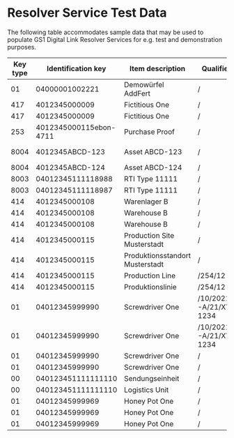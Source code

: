 # Resolver Service Test Data

The following table accommodates sample data that may be used to populate GS1 Digital Link Resolver Services for e.g. test and demonstration purposes.

|Key type|Identification key|Item description|Qualifier path|Link type|Language|Mime type|Link title|Target URL|
|--------|------------------|----------------|--------------|--------|-------|---------|----------|----------|
|01|04000001002221|Demowürfel AddFert|/|gs1:pip|de|text/html|GTIN Manager Produktseite|https://www.gtin-manager.de/produkte/gln-4000001000005-gs1-germany-gmbh/gtin-4000001002221-demow%C3%BCrfel-addfert|
|417|4012345000009|Fictitious One|/| |de|text/html| |https://ralphtro.github.io/fictitiousOne/parties/4012345000009/de/company.html|
|417|4012345000009|Fictitious One|/| |en|text/html| |https://ralphtro.github.io/fictitiousOne/parties/4012345000009/en/company.html|
|253|4012345000115ebon-4711|Purchase Proof|/| |en|text/html| |https://ralphtro.github.io/fictitiousOne/documents/4012345000115ebon-4711/en/ebon.html|
|8004|4012345ABCD-123|Asset ABCD-123|/| |en|text/html |https://ralphtro.github.io/fictitiousOne/assets/4012345ABCD-123/en/traceability.html|
|8004|4012345ABCD-124|Asset ABCD-124|/| |en|text/html| |https://ralphtro.github.io/fictitiousOne/assets/4012345ABCD-124/en/traceability.html|
|8003|04012345111118988|RTI Type 11111|/| |en|text/html| |https://ralphtro.github.io/fictitiousOne/assets/04012345111118988/en/pip.html|
|8003|04012345111118987|RTI Type 11111|/| |en|text/html| |https://ralphtro.github.io/fictitiousOne/assets/04012345111118987/en/pip.html|
|414|4012345000108|Warenlager B|/| |de|text/html| |https://ralphtro.github.io/fictitiousOne/locations/4012345000108/de/locationInfo.html|
|414|4012345000108|Warehouse B|/| |en|text/html| |https://ralphtro.github.io/fictitiousOne/locations/4012345000108/en/locationInfo.html|
|414|4012345000108|Warehouse B|/| |en|application/ld+json| |https://github.com/RalphTro/fictitiousOne/blob/main/locations/4012345000108/openingHours.jsonld|
|414|4012345000115|Production Site Musterstadt|/| |en|text/html|Site Info|https://ralphtro.github.io/fictitiousOne/locations/4012345000115/en/locationInfo.html|
|414|4012345000115|Produktionsstandort Musterstadt|/| |de|text/html|Info Standort|https://ralphtro.github.io/fictitiousOne/locations/4012345000115/de/locationInfo.html|
|414|4012345000115|Production Line|/254/12| |en|text/html|Sub Site Info|https://ralphtro.github.io/fictitiousOne/locations/4012345000115/12/en/productionLine.html|
|414|4012345000115|Produktionslinie|/254/12| |de|text/html|Info Sub-Lokation|https://ralphtro.github.io/fictitiousOne/locations/4012345000115/12/de/productionLine.html|
|01|04012345999990|Screwdriver One|/10/20210401-A/21/XYZ-1234| |de|text/html| |https://ralphtro.github.io/fictitiousOne/products/04012345999990/20210401-A/XYZ-1234/de/pip.html|
|01|04012345999990|Screwdriver One|/10/20210401-A/21/XYZ-1234| |en|text/html| |https://ralphtro.github.io/fictitiousOne/products/04012345999990/20210401-A/XYZ-1234/en/pip.html|
|01|04012345999990|Screwdriver One|/| |en|text/html| |https://ralphtro.github.io/fictitiousOne/products/04012345999990/en/certification.html|
|01|04012345999990|Screwdriver One|/| |en|text/html| |https://ralphtro.github.io/fictitiousOne/products/04012345999990/en/userManual.html|
|00|040123451111111110|Sendungseinheit|/| |de|text/html| |https://ralphtro.github.io/fictitiousOne/shipments/040123451111111110/de/tracking.html|
|00|040123451111111110|Logistics Unit|/| |en|text/html| |https://ralphtro.github.io/fictitiousOne/shipments/040123451111111110/en/tracking.html|
|01|04012345999969|Honey Pot One|/|gs1:pip|en|text/html|Product Information Page|https://ralphtro.github.io/fictitiousOne/products/04012345999969/en/pip.html|
|01|04012345999969|Honey Pot One|/|gs1:pip|de|text/html|Produktinformationsseite|https://ralphtro.github.io/fictitiousOne/products/04012345999969/de/pip.html|
|01|04012345999969|Honey Pot One|/|gs1:pip|es|text/html|Sitio web de información del producto|https://ralphtro.github.io/fictitiousOne/products/04012345999969/es/pip.html|
